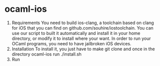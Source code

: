ocaml-ios
=========

1. Requirements
You need to build ios-clang, a toolchain based on clang for iOS that you can find on github.com/souhire/iostoolchain. 
You can use our script to built it automatically and install it in your home directory, or modify it to install where your want.
In order to run your OCaml programs, you need to have jailbroken iOS devices.
2. Installation
To install it, you just have to make git clone and once in the directory ocaml-ios run ./install.sh 
3. Run

